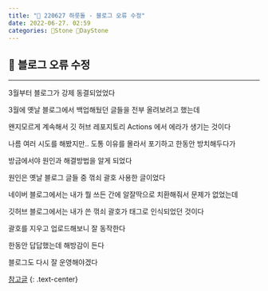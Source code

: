 ```yaml
---
title: "🌱 220627 하룻돌 - 블로그 오류 수정"
date: 2022-06-27. 02:59
categories: 🗿Stone 🌱DayStone
---
```


## 🗿 블로그 오류 수정

---

3월부터 블로그가 강제 동결되었었다

3월에 옛날 블로그에서 백업해뒀던 글들을 전부 올려보려고 했는데

왠지모르게 계속해서 깃 허브 레포지토리 Actions 에서 에라가 생기는 것이다

나름 여러 시도를 해봤지만.. 도통 이유를 몰라서 포기하고 한동안 방치해두다가

방금에서야 원인과 해결방법을 알게 되었다

원인은 옛날 블로그 글들 중 꺾쇠 괄호 사용한 글이었다

네이버 블로그에서는 내가 뭘 쓰든 간에 알잘딱으로 치환해줘서 문제가 없었는데

깃허브 블로그에서는 내가 쓴 꺾쇠 괄호가 태그로 인식되었던 것이다

괄호를 지우고 업로드해보니 잘 동작한다

한동안 답답했는데 해방감이 든다

블로그도 다시 잘 운영해야겠다

[참고글](https://seobie.github.io/blog/git-action-struggles)
{: .text-center}
